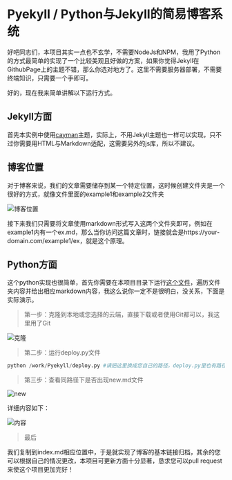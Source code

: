 # Pyekyll / Python与Jekyll的简易博客系统

好吧同志们，本项目其实一点也不玄学，不需要NodeJs和NPM，我用了Python的方式最简单的实现了一个比较美观且好做的方案，如果你觉得Jekyll在GithubPage上的主题不错，那么你选对地方了。这里不需要服务器部署，不需要终端知识，只需要一个手即可。

好的，现在我来简单讲解以下运行方式。

## Jekyll方面

首先本实例中使用[cayman](https://github.com/pages-themes/cayman)主题，实际上，不用Jekyll主题也一样可以实现，只不过你需要用HTML与Markdown适配，这需要另外的js库，所以不建议。

## 博客位置

对于博客来说，我们的文章需要储存到某一个特定位置，这时候创建文件夹是一个很好的方式，就像文件里面的example1和example2文件夹

![博客位置](https://i.gyazo.com/d1a338a1c3bec55acfd6208dd370b16d.png "博客位置")

接下来我们只需要将文章使用markdown形式写入这两个文件夹即可，例如在example1内有一个ex.md，那么当你访问这篇文章时，链接就会是https://your-domain.com/example1/ex，就是这个原理。

## Python方面

这个python实现也很简单，首先你需要在本项目目录下运行[这个文件](https://github.com/alltobebetter/Pyekyll/blob/master/deploy.py)，遍历文件夹内容并给出相应markdown内容，我这么说你一定不是很明白，没关系，下面是实际演示。

> 第一步：克隆到本地或您选择的云端，直接下载或者使用Git都可以，我这里用了Git

![克隆](https://i.gyazo.com/7c423ca95afbb7042606dcda9f34c7bc.png "克隆")

> 第二步：运行deploy.py文件

```python
python /work/Pyekyll/deploy.py #请把这里换成您自己的路径，deploy.py里也有路径设置
```

> 第三步：查看同路径下是否出现new.md文件

![new](https://i.gyazo.com/460ae6954180fb3048f9fabd26417fba.png "new")

详细内容如下：

![内容](https://i.gyazo.com/91f90441a13119765700ee9479db32c5.png "内容")

> 最后

我们复制到index.md相应位置中，于是就实现了博客的基本链接归档，其余的您可以根据自己的情况更改，本项目可更新方面十分显著，恳求您可以pull request来使这个项目更加完好！
